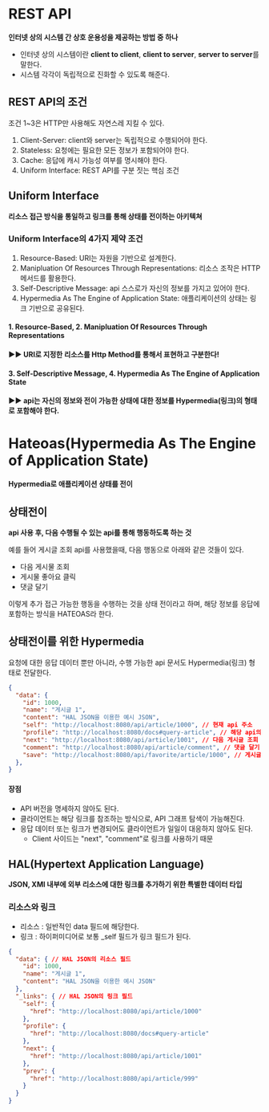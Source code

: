 # REST API

**인터넷 상의 시스템 간 상호 운용성을 제공하는 방법 중 하나**

* 인터넷 상의 시스템이란 **client to client**, **client to server**, **server to server**를 말한다.
* 시스템 각각이 독립적으로 진화할 수 있도록 해준다.

## REST API의 조건

조건 1~3은 HTTP만 사용해도 자연스레 지킬 수 있다.

1. Client-Server: client와 server는 독립적으로 수행되어야 한다.
2. Stateless: 요청에는 필요한 모든 정보가 포함되어야 한다.
3. Cache: 응답에 캐시 가능성 여부를 명시해야 한다.
4. Uniform Interface: REST API를 구분 짓는 핵심 조건

## Uniform Interface

**리소스 접근 방식을 통일하고 링크를 통해 상태를 전이하는 아키텍쳐**

### Uniform Interface의 4가지 제약 조건

1. Resource-Based: URI는 자원을 기반으로 설계한다.
2. Manipluation Of Resources Through Representations: 리소스 조작은 HTTP 메서드를 활용한다.
3. Self-Descriptive Message: api 스스로가 자신의 정보를 가지고 있어야 한다.
4. Hypermedia As The Engine of Application State: 애플리케이션의 상태는 링크 기반으로 공유된다.

#### 1. Resource-Based, 2. Manipluation Of Resources Through Representations

**▶▶ URI로 지정한 리소스를 Http Method를 통해서 표현하고 구분한다!**

#### 3. Self-Descriptive Message, 4. Hypermedia As The Engine of Application State

**▶▶ api는 자신의 정보와 전이 가능한 상태에 대한 정보를 Hypermedia(링크)의 형태로 포함해야 한다.**

# Hateoas(Hypermedia As The Engine of Application State)

**Hypermedia로 애플리케이션 상태를 전이**

## 상태전이

**api 사용 후, 다음 수행될 수 있는 api를 통해 행동하도록 하는 것**

예를 들어 게시글 조회 api를 사용했을때, 다음 행동으로 아래와 같은 것들이 있다.

* 다음 게시물 조회
* 게시물 좋아요 클릭
* 댓글 달기

이렇게 추가 접근 가능한 행동을 수행하는 것을 상태 전이라고 하며, 해당 정보를 응답에 포함하는 방식을 HATEOAS라 한다.

## 상태전이를 위한 Hypermedia

요청에 대한 응답 데이터 뿐만 아니라, 수행 가능한 api 문서도 Hypermedia(링크) 형태로 전달한다.

```json
{
  "data": {
    "id": 1000,
    "name": "게시글 1",
    "content": "HAL JSON을 이용한 예시 JSON",
    "self": "http://localhost:8080/api/article/1000", // 현재 api 주소
    "profile": "http://localhost:8080/docs#query-article", // 해당 api의 문서
    "next": "http://localhost:8080/api/article/1001", // 다음 게시글 조회
    "comment": "http://localhost:8080/api/article/comment", // 댓글 달기
    "save": "http://localhost:8080/api/favorite/article/1000", // 게시글 좋아요
  },
}
```
#### 장점

* API 버전을 명세하지 않아도 된다.
* 클라이언트는 해당 링크를 참조하는 방식으로, API 그래프 탐색이 가능해진다.
* 응답 데이터 또는 링크가 변경되어도 클라이언트가 일일이 대응하지 않아도 된다.
  * Client 사이드는 "next", "comment"로 링크를 사용하기 때문

## HAL(Hypertext Application Language)

**JSON, XMl 내부에 외부 리소스에 대한 링크를 추가하기 위한 특별한 데이터 타입**

### 리소스와 링크


* 리소스 : 일반적인 data 필드에 해당한다.
* 링크 : 하이퍼미디어로 보통 _self 필드가 링크 필드가 된다.

```json
{
  "data": { // HAL JSON의 리소스 필드
    "id": 1000,
    "name": "게시글 1",
    "content": "HAL JSON을 이용한 예시 JSON"
  },
  "_links": { // HAL JSON의 링크 필드
    "self": {
      "href": "http://localhost:8080/api/article/1000"
    },
    "profile": {
      "href": "http://localhost:8080/docs#query-article"
    },
    "next": {
      "href": "http://localhost:8080/api/article/1001"
    },
    "prev": {
      "href": "http://localhost:8080/api/article/999"
    }
  }
}
```